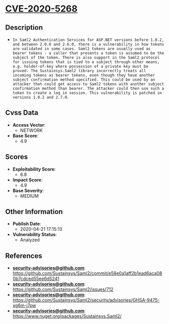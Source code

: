 
# [CVE-2020-5268](https://cve.mitre.org/cgi-bin/cvename.cgi?name=CVE-2020-5268)

## Description

- `In Saml2 Authentication Services for ASP.NET versions before 1.0.2, and between 2.0.0 and 2.6.0, there is a vulnerability in how tokens are validated in some cases. Saml2 tokens are usually used as bearer tokens - a caller that presents a token is assumed to be the subject of the token. There is also support in the Saml2 protocol for issuing tokens that is tied to a subject through other means, e.g. holder-of-key where possession of a private key must be proved. The Sustainsys.Saml2 library incorrectly treats all incoming tokens as bearer tokens, even though they have another subject confirmation method specified. This could be used by an attacker that could get access to Saml2 tokens with another subject confirmation method than bearer. The attacker could then use such a token to create a log in session. This vulnerability is patched in versions 1.0.2 and 2.7.0.`

## Cvss Data

- **Access Vector**:
  - NETWORK
- **Base Score**:
  - 4.9

## Scores

- **Exploitability Score**:
  - 6.8
- **Impact Score**:
  - 4.9
- **Base Severity**:
  - MEDIUM

## Other Information

- **Publish Date**:
  - 2020-04-21 17:15:13
- **Vulnerability Status**:
  - Analyzed

## References

- **security-advisories@github.com**: https://github.com/Sustainsys/Saml2/commit/e58e0a1aff2b1ead6aca080b7cdced55ee6d5241
- **security-advisories@github.com**: https://github.com/Sustainsys/Saml2/issues/712
- **security-advisories@github.com**: https://github.com/Sustainsys/Saml2/security/advisories/GHSA-9475-xg6m-j7pw
- **security-advisories@github.com**: https://www.nuget.org/packages/Sustainsys.Saml2/
